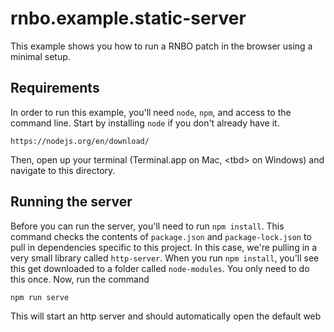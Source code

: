 # rnbo.example.static-server

This example shows you how to run a RNBO patch in the browser using a minimal setup.

## Requirements

In order to run this example, you'll need `node`, `npm`, and access to the command line. Start by installing `node` if you don't already have it.

```
https://nodejs.org/en/download/
```

Then, open up your terminal (Terminal.app on Mac, \<tbd> on Windows) and navigate to this directory.

## Running the server

Before you can run the server, you'll need to run `npm install`. This command checks the contents of `package.json` and `package-lock.json` to pull in dependencies specific to this project. In this case, we're pulling in a very small library called `http-server`. When you run `npm install`, you'll see this get downloaded to a folder called `node-modules`. You only need to do this once. Now, run the command

```
npm run serve
```

This will start an http server and should automatically open the default web 